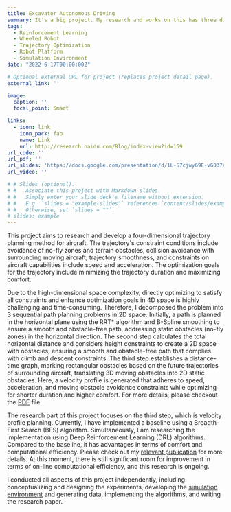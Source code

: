 ```yaml
---
title: Excavator Autonomous Driving
summary: It's a big project. My research and works on this has three directions, excavator arm motion planning and control, crawler excavator base motion planning and control, and task-level planning involving decision-making
tags:
  - Reinforcement Learning
  - Wheeled Robot
  - Trajectory Optimization
  - Robot Platform
  - Simulation Environment
date: "2022-6-17T00:00:00Z"

# Optional external URL for project (replaces project detail page).
external_link: ''

image:
  caption: ''
  focal_point: Smart

links:
  - icon: link
    icon_pack: fab
    name: Link
    url: http://research.baidu.com/Blog/index-view?id=159
url_code: ''
url_pdf: ''
url_slides: 'https://docs.google.com/presentation/d/1L-S7cjwy69E-vG037AO63rI6FB3Vih9L/edit?usp=sharing&ouid=109493805994328969677&rtpof=true&sd=true'
url_video: ''

# # Slides (optional).
# #   Associate this project with Markdown slides.
# #   Simply enter your slide deck's filename without extension.
# #   E.g. `slides = "example-slides"` references `content/slides/example-slides.md`.
# #   Otherwise, set `slides = ""`.
# slides: example
---
```


This project aims to research and develop a four-dimensional trajectory planning method for aircraft. The trajectory's constraint conditions include avoidance of no-fly zones and terrain obstacles, collision avoidance with surrounding moving aircraft, trajectory smoothness, and constraints on aircraft capabilities include speed and acceleration. The optimization goals for the trajectory include minimizing the trajectory duration and maximizing comfort.

Due to the high-dimensional space complexity, directly optimizing to satisfy all constraints and enhance optimization goals in 4D space is highly challenging and time-consuming. Therefore, I decomposed the problem into 3 sequential path planning problems in 2D space. Initially, a path is planned in the horizontal plane using the RRT* algorithm and B-Spline smoothing to ensure a smooth and obstacle-free path, addressing static obstacles (no-fly zones) in the horizontal direction. The second step calculates the total horizontal distance and considers height constraints to create a 2D space with obstacles, ensuring a smooth and obstacle-free path that complies with climb and descent constraints. The third step establishes a distance-time graph, marking rectangular obstacles based on the future trajectories of surrounding aircraft, translating 3D moving obstacles into 2D static obstacles. Here, a velocity profile is generated that adheres to speed, acceleration, and moving obstacle avoidance constraints while optimizing for shorter duration and higher comfort. For more details, please checkout the [PDF](https://lywang1016.github.io/project/aircraft-trajectory-planning/aircraft%20trajectory%20planning.pdf) file.

The research part of this project focuses on the third step, which is velocity profile planning. Currently, I have implemented a baseline using a Breadth-First Search (BFS) algorithm. Simultaneously, I am researching the implementation using Deep Reinforcement Learning (DRL) algorithms. Compared to the baseline, it has advantages in terms of comfort and computational efficiency. Please check out my [relevant publication](https://lywang1016.github.io/publication/velocity-planning-with-multi-objectives-in-displacement-time-graphs-using-deep-reinforcement-learning/) for more details. At this moment, there is still significant room for improvement in terms of on-line computational efficiency, and this research is ongoing.

I conducted all aspects of this project independently, including conceptualizing and designing the experiments, developing the [simulation environment](https://docs.google.com/presentation/d/1L-S7cjwy69E-vG037AO63rI6FB3Vih9L/edit?usp=sharing&ouid=109493805994328969677&rtpof=true&sd=true) and generating data, implementing the algorithms, and writing the research paper.

